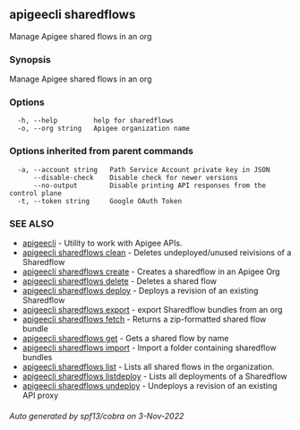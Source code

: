 ## apigeecli sharedflows

Manage Apigee shared flows in an org

### Synopsis

Manage Apigee shared flows in an org

### Options

```
  -h, --help         help for sharedflows
  -o, --org string   Apigee organization name
```

### Options inherited from parent commands

```
  -a, --account string   Path Service Account private key in JSON
      --disable-check    Disable check for newer versions
      --no-output        Disable printing API responses from the control plane
  -t, --token string     Google OAuth Token
```

### SEE ALSO

* [apigeecli](apigeecli.md)	 - Utility to work with Apigee APIs.
* [apigeecli sharedflows clean](apigeecli_sharedflows_clean.md)	 - Deletes undeployed/unused reivisions of a Sharedflow
* [apigeecli sharedflows create](apigeecli_sharedflows_create.md)	 - Creates a sharedflow in an Apigee Org
* [apigeecli sharedflows delete](apigeecli_sharedflows_delete.md)	 - Deletes a shared flow
* [apigeecli sharedflows deploy](apigeecli_sharedflows_deploy.md)	 - Deploys a revision of an existing Sharedflow
* [apigeecli sharedflows export](apigeecli_sharedflows_export.md)	 - export Sharedflow bundles from an org
* [apigeecli sharedflows fetch](apigeecli_sharedflows_fetch.md)	 - Returns a zip-formatted shared flow bundle 
* [apigeecli sharedflows get](apigeecli_sharedflows_get.md)	 - Gets a shared flow by name
* [apigeecli sharedflows import](apigeecli_sharedflows_import.md)	 - Import a folder containing sharedflow bundles
* [apigeecli sharedflows list](apigeecli_sharedflows_list.md)	 - Lists all shared flows in the organization.
* [apigeecli sharedflows listdeploy](apigeecli_sharedflows_listdeploy.md)	 - Lists all deployments of a Sharedflow
* [apigeecli sharedflows undeploy](apigeecli_sharedflows_undeploy.md)	 - Undeploys a revision of an existing API proxy

###### Auto generated by spf13/cobra on 3-Nov-2022
